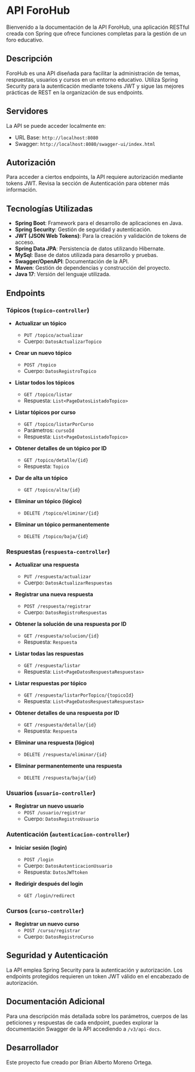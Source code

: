 # API ForoHub

Bienvenido a la documentación de la API ForoHub, una aplicación RESTful creada con Spring que ofrece funciones completas para la gestión de un foro educativo.

## Descripción

ForoHub es una API diseñada para facilitar la administración de temas, respuestas, usuarios y cursos en un entorno educativo. Utiliza Spring Security para la autenticación mediante tokens JWT y sigue las mejores prácticas de REST en la organización de sus endpoints.

## Servidores

La API se puede acceder localmente en:

- URL Base: `http://localhost:8080`
- Swagger: `http://localhost:8080/swagger-ui/index.html`

## Autorización

Para acceder a ciertos endpoints, la API requiere autorización mediante tokens JWT. Revisa la sección de Autenticación para obtener más información.

## Tecnologías Utilizadas

- **Spring Boot**: Framework para el desarrollo de aplicaciones en Java.
- **Spring Security**: Gestión de seguridad y autenticación.
- **JWT (JSON Web Tokens)**: Para la creación y validación de tokens de acceso.
- **Spring Data JPA**: Persistencia de datos utilizando Hibernate.
- **MySql**: Base de datos utilizada para desarrollo y pruebas.
- **Swagger/OpenAPI**: Documentación de la API.
- **Maven**: Gestión de dependencias y construcción del proyecto.
- **Java 17**: Versión del lenguaje utilizada.

## Endpoints

### Tópicos (`topico-controller`)

- **Actualizar un tópico**
  - `PUT /topico/actualizar`
  - Cuerpo: `DatosActualizarTopico`

- **Crear un nuevo tópico**
  - `POST /topico`
  - Cuerpo: `DatosRegistroTopico`

- **Listar todos los tópicos**
  - `GET /topico/listar`
  - Respuesta: `List<PageDatosListadoTopico>`

- **Listar tópicos por curso**
  - `GET /topico/listarPorCurso`
  - Parámetros: `cursoId`
  - Respuesta: `List<PageDatosListadoTopico>`

- **Obtener detalles de un tópico por ID**
  - `GET /topico/detalle/{id}`
  - Respuesta: `Topico`

- **Dar de alta un tópico**
  - `GET /topico/alta/{id}`

- **Eliminar un tópico (lógico)**
  - `DELETE /topico/eliminar/{id}`

- **Eliminar un tópico permanentemente**
  - `DELETE /topico/baja/{id}`

### Respuestas (`respuesta-controller`)

- **Actualizar una respuesta**
  - `PUT /respuesta/actualizar`
  - Cuerpo: `DatosActualizarRespuestas`

- **Registrar una nueva respuesta**
  - `POST /respuesta/registrar`
  - Cuerpo: `DatosRegistroRespuestas`

- **Obtener la solución de una respuesta por ID**
  - `GET /respuesta/solucion/{id}`
  - Respuesta: `Respuesta`

- **Listar todas las respuestas**
  - `GET /respuesta/listar`
  - Respuesta: `List<PageDatosRespuestaRespuestas>`

- **Listar respuestas por tópico**
  - `GET /respuesta/listarPorTopico/{topicoId}`
  - Respuesta: `List<PageDatosRespuestaRespuestas>`

- **Obtener detalles de una respuesta por ID**
  - `GET /respuesta/detalle/{id}`
  - Respuesta: `Respuesta`

- **Eliminar una respuesta (lógico)**
  - `DELETE /respuesta/eliminar/{id}`

- **Eliminar permanentemente una respuesta**
  - `DELETE /respuesta/baja/{id}`

### Usuarios (`usuario-controller`)

- **Registrar un nuevo usuario**
  - `POST /usuario/registrar`
  - Cuerpo: `DatosRegistroUsuario`

### Autenticación (`autenticacion-controller`)

- **Iniciar sesión (login)**
  - `POST /login`
  - Cuerpo: `DatosAutenticacionUsuario`
  - Respuesta: `DatosJWTtoken`

- **Redirigir después del login**
  - `GET /login/redirect`

### Cursos (`curso-controller`)

- **Registrar un nuevo curso**
  - `POST /curso/registrar`
  - Cuerpo: `DatosRegistroCurso`

## Seguridad y Autenticación

La API emplea Spring Security para la autenticación y autorización. Los endpoints protegidos requieren un token JWT válido en el encabezado de autorización.

## Documentación Adicional

Para una descripción más detallada sobre los parámetros, cuerpos de las peticiones y respuestas de cada endpoint, puedes explorar la documentación Swagger de la API accediendo a `/v3/api-docs`.

## Desarrollador

Este proyecto fue creado por Brian Alberto Moreno Ortega.
